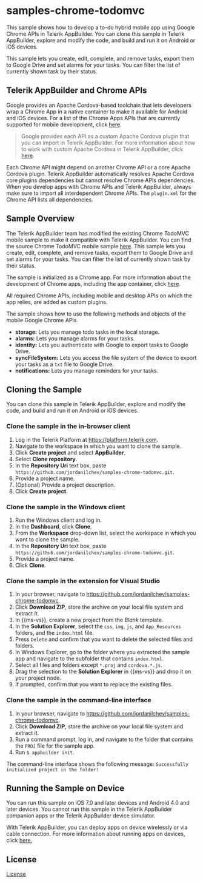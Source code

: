 samples-chrome-todomvc
======================

This sample shows how to develop a to-do hybrid mobile app using Google Chrome APIs in Telerik AppBuilder. You can clone this sample in Telerik AppBuilder, explore and modify the code, and build and run it on Android or iOS devices.

This sample lets you create, edit, complete, and remove tasks, export them to Google Drive and set alarms for your tasks. You can filter the list of currently shown task by their status.

## Telerik AppBuilder and Chrome APIs

Google provides an Apache Cordova-based toolchain that lets developers wrap a Chrome App in a native container to make it available for Android and iOS devices. For a list of the Chrome Apps APIs that are currently supported for mobile development, click <a href="https://github.com/MobileChromeApps/mobile-chrome-apps/blob/master/docs/APIStatus.md" target="_blank">here</a>. 

> Google provides each API as a custom Apache Cordova plugin that you can import in Telerik AppBuilder. For more information about how to work with custom Apache Cordova in Telerik AppBuilder, click <a href="http://docs.telerik.com/platform/appbuilder/creating-your-project/using-plugins/using-custom-plugins/using-custom-plugins" target="_blank">here</a>.

Each Chrome API might depend on another Chrome API or a core Apache Cordova plugin. Telerik AppBuilder automatically resolves Apache Cordova core plugins dependencies but cannot resolve Chrome APIs dependencies. When you develop apps with Chrome APIs and Telerik AppBuilder, always make sure to import all interdependent Chrome APIs. The `plugin.xml` for the Chrome API lists all dependencies. 

## Sample Overview

The Telerik AppBuilder team has modified the existing Chrome TodoMVC mobile sample to make it compatible with Telerik AppBuilder. You can find the source Chrome TodoMVC mobile sample <a href="https://github.com/jordanilchev/samples-chrome-todomvc/tree/master/samples-chrome-todomvc" target="_blank">here</a>. This sample lets you create, edit, complete, and remove tasks, export them to Google Drive and set alarms for your tasks. You can filter the list of currently shown task by their status.

The sample is initialized as a Chrome app. For more information about the development of Chrome apps, including the app container, click <a href="https://developer.chrome.com/apps/first_app" target="_blank">here</a>. 

All required Chrome APIs, including mobile and desktop APIs on which the app relies, are added as custom plugins.

The sample shows how to use the following methods and objects of the mobile Google Chrome APIs.

* **storage:**&nbsp;Lets you manage todo tasks in the local storage. 
* **alarms:**&nbsp;Lets you manage alarms for your tasks.
* **identity:**&nbsp;Lets you authenticate with Google to export tasks to Google Drive.
* **syncFileSystem:**&nbsp;Lets you access the file system of the device to export your tasks as a `txt` file to Google Drive.
* **notifications:**&nbsp;Lets you manage reminders for your tasks.

## Cloning the Sample

You can clone this sample in Telerik AppBuilder, explore and modify the code, and build and run it on Android or iOS devices.

### Clone the sample in the in-browser client

1. Log in the Telerik Platform at <a href="https://platform.telerik.com" target="_blank">https://platform.telerik.com</a>.
1. Navigate to the workspace in which you want to clone the sample.
1. Click **Create project** and select **AppBuilder**.
1. Select **Clone repository**.
1. In the **Repository Uri** text box, paste `https://github.com/jordanilchev/samples-chrome-todomvc.git`.
1. Provide a project name.
1. (Optional) Provide a project description.
1. Click **Create project**.

### Clone the sample in the Windows client

1. Run the Windows client and log in.
1. In the **Dashboard**, click **Clone**.
1. From the **Workspace** drop-down list, select the workspace in which you want to clone the sample.
1. In the **Repository Uri** text box, paste `https://github.com/jordanilchev/samples-chrome-todomvc.git`.
1. Provide a project name.
1. Click **Clone**.

### Clone the sample in the extension for Visual Studio

1. In your browser, navigate to <a href="https://github.com/jordanilchev/samples-chrome-todomvc" target="_blank">https://github.com/jordanilchev/samples-chrome-todomvc</a>.
1. Click **Download ZIP**, store the archive on your local file system and extract it.
1. In {{ms-vs}}, create a new project from the *Blank* template.
1. In the **Solution Explorer**, select the `css`, `img`, `js`, and `App_Resources` folders, and the `index.html` file.
1. Press `Delete` and confirm that you want to delete the selected files and folders.
1. In Windows Explorer, go to the folder where you extracted the sample app and navigate to the subfolder that contains `index.html`.
1. Select all files and folders except `*.proj` and `cordova.*.js`.
1. Drag the selection to the **Solution Explorer** in {{ms-vs}} and drop it on your project node.
1. If prompted, confirm that you want to replace the existing files.

### Clone the sample in the command-line interface

1. In your browser, navigate to <a href="https://github.com/jordanilchev/samples-chrome-todomvc" target="_blank">https://github.com/jordanilchev/samples-chrome-todomvc</a>.
1. Click **Download ZIP**, store the archive on your local file system and extract it.
1. Run a command prompt, log in, and navigate to the folder that contains the `PROJ` file for the sample app.
1. Run `$ appbuilder init`.

The command-line interface shows the following message: `Successfully initialized project in the folder!`

## Running the Sample on Device

You can run this sample on iOS 7.0 and later devices and Android 4.0 and later devices. You cannot run this sample in the Telerik AppBuilder companion apps or the Telerik AppBuilder device simulator.

With Telerik AppBuilder, you can deploy apps on device wirelessly or via cable connection. For more information about running apps on devices, click <a href="http://docs.telerik.com/platform/appbuilder/testing-your-app/running-on-devices/working-with-devices" target="_blank">here.</a>

## License

[License](LICENSE.md)
